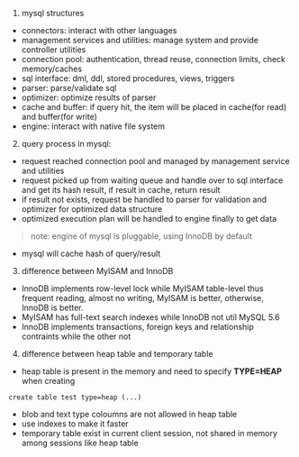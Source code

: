 1. mysql structures
- connectors: interact with other languages
- management services and utilities: manage system and provide controller utilities
- connection pool: authentication, thread reuse, connection limits, check memory/caches
- sql interface: dml, ddl, stored procedures, views, triggers
- parser: parse/validate sql
- optimizer: optimize results of parser
- cache and buffer: if query hit, the item will be placed in cache(for read) and buffer(for write)
- engine: interact with native file system

2. query process in mysql:
- request reached connection pool and managed by management service and utilities
- request picked up from waiting queue and handle over to sql interface and get its hash result, if result in cache, return result
- if result not exists, request be handled to parser for validation and optimizer for optimized data structure
- optimized execution plan will be handled to engine finally to get data

> note: engine of mysql is pluggable, using InnoDB by default

- mysql will cache hash of query/result

3. difference between MyISAM and InnoDB
- InnoDB implements row-level lock while MyISAM table-level thus frequent reading, almost no writing, MyISAM is better, otherwise, InnoDB is better.
- MyISAM has full-text search indexes while InnoDB not util MySQL 5.6
- InnoDB implements transactions, foreign keys and relationship contraints while the other not

4. difference between heap table and temporary table
- heap table is present in the memory and need to specify **TYPE=HEAP** when creating
```
create table test type=heap (...)
```
- blob and text type coloumns are not allowed in heap table
- use indexes to make it faster
- temporary table exist in current client session, not shared in memory among sessions like heap table
